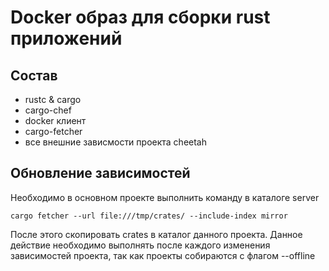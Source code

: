 # Docker образ для сборки rust приложений

## Состав

- rustс & cargo
- cargo-chef
- docker клиент
- cargo-fetcher
- все внешние зависмости проекта cheetah


## Обновление зависимостей

Необходимо в основном проекте выполнить команду в каталоге server
```
cargo fetcher --url file:///tmp/crates/ --include-index mirror
```
После этого скопировать crates в каталог данного проекта.
Данное действие необходимо выполнять после каждого изменения зависимостей проекта, так как проекты собираются с флагом --offline
